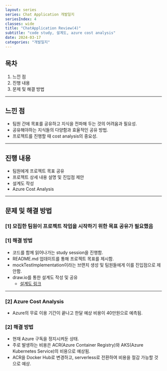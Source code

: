 ```yaml
---
layout: series
series: Chat Application 개발일지
seriesIndex: 4
classes: wide
title: "ChatApplication Review(4)"
subtitle: "code study, 설계도, azure cost analysis"
date: 2024-03-17
categories: "개발일지"
---
```


## 목차

1. 느낀 점
2. 진행 내용
3. 문제 및 해결 방법

---

## 느낀 점

* 팀원 간에 목표를 공유하고 지식을 전파해 두는 것의 어려움과 필요성.
* 공유해야하는 지식들의 다양함과 효율적인 공유 방법.
* 프로젝트를 진행할 때 cost analysis의 중요성.

---

## 진행 내용

* 팀원에게 프로젝트 목표 공유
* 프로젝트 상세 내용 설명 및 진입점 제안
* 설계도 작성
* Azure Cost Analysis

---

## 문제 및 해결 방법

### [1] 모집한 팀원이 프로젝트 작업을 시작하기 위한 목표 공유가 필요했음

### [1] 해결 방법

* 코드를 함께 읽어나가는 study session을 진행함.
* README.md 업데이트를 통해 프로젝트 목표를 제시함.
* mockTestImplementation이라는 브랜치 생성 및 팀원들에게 이를 진입점으로 제안함.
* draw.io를 통한 설계도 작성 및 공유
  * [설계도 링크](https://github.com/kaestro/ChatApplication/wiki/%EC%8B%9C%EC%8A%A4%ED%85%9C-%EC%84%A4%EA%B3%84%EB%8F%84)

---

### [2] Azure Cost Analysis

* Azure의 무료 이용 기간이 끝나고 한달 예상 비용이 40만원으로 예측됨.

### [2] 해결 방법

* 현재 Azure 구독을 정지시켜둔 상태.
* 주로 발생하는 비용은 ACR(Azure Container Registry)와 AKS(Azure Kubernetes Service)의 비용으로 예상됨.
* ACR을 Docker Hub로 변경하고, serverless로 전환하여 비용을 절감 가능할 것으로 예상.
